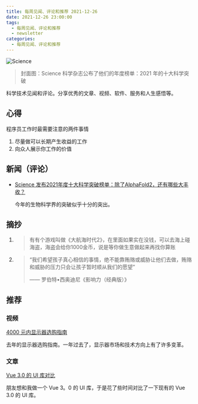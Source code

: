 ```yaml
---
title: 每周见闻、评论和推荐 2021-12-26
date: 2021-12-26 23:00:00
tags:
  - 每周见闻、评论和推荐
  - newsletter
categories:
  - 每周见闻、评论和推荐
---
```


![Science](/asset/science.2021.374.issue-6574.largecover.jpg)

> 封面图：Science 科学杂志公布了他们的年度榜单：2021 年的十大科学突破

科学技术见闻和评论。分享优秀的文章、视频、软件、服务和人生感悟等。

<!-- more -->

## 心得

程序员工作时最需要注意的两件事情

1. 尽量做可以长期产生收益的工作
2. 向众人展示你工作的价值

## 新闻（评论）

- [Science 发布2021年度十大科学突破榜单：除了AlphaFold2，还有哪些大丰收？](https://www.qbitai.com/2021/12/31112.html)

  今年的生物科学界的突破似乎十分的突出。

## 摘抄

1. > 有有个游戏叫做《大航海时代2》，在里面如果实在没钱，可以去海上碰海盗，海盗会给你1000金币，说是等你做生意做起来再找你算账

2. > “我们希望孩子真心相信的事情，绝不能靠贿赂或威胁让他们去做，贿赂和威胁的压力只会让孩子暂时顺从我们的愿望”
   > 
   > —— 罗伯特•西奥迪尼《影响力（经典版）》

## 推荐

### 视频

[4000 元内显示器选购指南](https://www.youtube.com/watch?v=6QG0aPK2mDU)

去年的显示器选购指南。一年过去了，显示器市场和技术方向上有了许多变革。

### 文章

[Vue 3.0 的 UI 库对比](https://blog.esonwong.com/vue-3-ui-librarys/)

朋友想和我做一个 Vue 3。0 的 UI 库，于是花了些时间对比了一下现有的 Vue 3.0 的 UI 库。